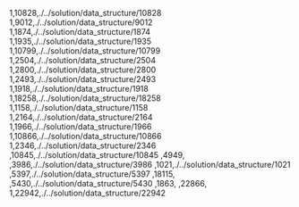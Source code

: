 1,10828,./../solution/data_structure/10828
1,9012,./../solution/data_structure/9012
1,1874,./../solution/data_structure/1874
1,1935,./../solution/data_structure/1935
1,10799,./../solution/data_structure/10799
1,2504,./../solution/data_structure/2504
1,2800,./../solution/data_structure/2800
1,2493,./../solution/data_structure/2493
1,1918,./../solution/data_structure/1918
1,18258,./../solution/data_structure/18258
1,1158,./../solution/data_structure/1158
1,2164,./../solution/data_structure/2164
1,1966,./../solution/data_structure/1966
1,10866,./../solution/data_structure/10866
1,2346,./../solution/data_structure/2346
,10845,./../solution/data_structure/10845
,4949,
,3986,./../solution/data_structure/3986
,1021,./../solution/data_structure/1021
,5397,./../solution/data_structure/5397
,18115,
,5430,./../solution/data_structure/5430
,1863,
,22866,
1,22942,./../solution/data_structure/22942
